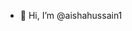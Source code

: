 - 👋 Hi, I’m @aishahussain1

<!---
aishahussain1/aishahussain1 is a ✨ special ✨ repository because its `README.md` (this file) appears on your GitHub profile.
You can click the Preview link to take a look at your changes.
--->
